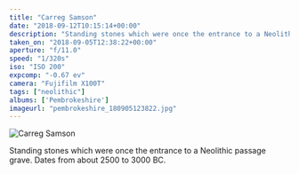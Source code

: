 ```yaml
---
title: "Carreg Samson"
date: "2018-09-12T10:15:14+00:00"
description: "Standing stones which were once the entrance to a Neolithic passage grave. Dates from about 2500 to 3000 BC."
taken_on: "2018-09-05T12:38:22+00:00"
aperture: "f/11.0"
speed: "1/320s"
iso: "ISO 200"
expcomp: "-0.67 ev"
camera: "Fujifilm X100T"
tags: ["neolithic"]
albums: ['Pembrokeshire']
imageurl: "pembrokeshire_180905123822.jpg"
---
```


![Carreg Samson](https://wingsopenwide-images.s3.amazonaws.com/xs/pembrokeshire_180905123822.jpg)

Standing stones which were once the entrance to a Neolithic passage grave. Dates from about 2500 to 3000 BC.
